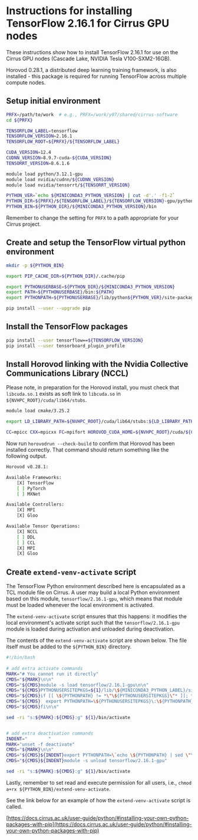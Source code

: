 Instructions for installing TensorFlow 2.16.1 for Cirrus GPU nodes
==================================================================

These instructions show how to install TensorFlow 2.16.1 for use on the Cirrus GPU nodes (Cascade Lake, NVIDIA Tesla V100-SXM2-16GB).

Horovod 0.28.1, a distributed deep learning training framework, is also installed - this package is required
for running TensorFlow across multiple compute nodes.


Setup initial environment
-------------------------

```bash
PRFX=/path/to/work  # e.g., PRFX=/work/y07/shared/cirrus-software
cd ${PRFX}

TENSORFLOW_LABEL=tensorflow
TENSORFLOW_VERSION=2.16.1
TENSORFLOW_ROOT=${PRFX}/${TENSORFLOW_LABEL}

CUDA_VERSION=12.4
CUDNN_VERSION=8.9.7-cuda-${CUDA_VERSION}
TENSORRT_VERSION=8.6.1.6

module load python/3.12.1-gpu
module load nvidia/cudnn/${CUDNN_VERSION}
module load nvidia/tensorrt/${TENSORRT_VERSION}

PYTHON_VER=`echo ${MINICONDA3_PYTHON_VERSION} | cut -d'.' -f1-2`
PYTHON_DIR=${PRFX}/${TENSORFLOW_LABEL}/${TENSORFLOW_VERSION}-gpu/python
PYTHON_BIN=${PYTHON_DIR}/${MINICONDA3_PYTHON_VERSION}/bin
```

Remember to change the setting for `PRFX` to a path appropriate for your Cirrus project.


Create and setup the TensorFlow virtual python environment
----------------------------------------------------------

```bash
mkdir -p ${PYTHON_BIN}

export PIP_CACHE_DIR=${PYTHON_DIR}/.cache/pip

export PYTHONUSERBASE=${PYTHON_DIR}/${MINICONDA3_PYTHON_VERSION}
export PATH=${PYTHONUSERBASE}/bin:${PATH}
export PYTHONPATH=${PYTHONUSERBASE}/lib/python${PYTHON_VER}/site-packages:${PYTHONPATH}

pip install --user --upgrade pip
```


Install the TensorFlow packages
-------------------------------

```bash
pip install --user tensorflow==${TENSORFLOW_VERSION}
pip install --user tensorboard_plugin_profile
```


Install Horovod linking with the Nvidia Collective Communications Library (NCCL)
--------------------------------------------------------------------------------

Please note, in preparation for the Horovod install, you must check that `libcuda.so.1` exists as soft link to `libcuda.so` in `${NVHPC_ROOT}/cuda/lib64/stubs`.

```bash
module load cmake/3.25.2

export LD_LIBRARY_PATH=${NVHPC_ROOT}/cuda/lib64/stubs:${LD_LIBRARY_PATH}

CC=mpicc CXX=mpicxx FC=mpifort HOROVOD_CUDA_HOME=${NVHPC_ROOT}/cuda/${CUDA_VERSION} HOROVOD_NCCL_HOME=${NVHPC_ROOT}/comm_libs/nccl HOROVOD_GPU=CUDA HOROVOD_BUILD_CUDA_CC_LIST=70 HOROVOD_CPU_OPERATIONS=MPI HOROVOD_GPU_OPERATIONS=NCCL HOROVOD_WITH_MPI=1 HOROVOD_WITH_TENSORFLOW=1 HOROVOD_WITH_PYTORCH=0 HOROVOD_WITH_MXNET=0 CUDA_PATH=${NVHPC_ROOT}/cuda/${CUDA_VERSION} pip install --user --no-cache-dir -v horovod[tensorflow]==0.28.1
```

Now run `horovodrun --check-build` to confirm that Horovod has been installed correctly. That command should return something like the following output.

```bash
Horovod v0.28.1:

Available Frameworks:
    [X] TensorFlow
    [ ] PyTorch
    [ ] MXNet

Available Controllers:
    [X] MPI
    [X] Gloo

Available Tensor Operations:
    [X] NCCL
    [ ] DDL
    [ ] CCL
    [X] MPI
    [X] Gloo 
```


Create `extend-venv-activate` script
------------------------------------

The TensorFlow Python environment described here is encapsulated as a TCL module file on Cirrus.
A user may build a local Python environment based on this module, `tensorflow/2.16.1-gpu`, which
means that module must be loaded whenever the local environment is activated.

The `extend-venv-activate` script ensures that this happens: it modifies the local environment's
activate script such that the `tensorflow/2.16.1-gpu` module is loaded during activation and unloaded
during deactivation.

The contents of the `extend-venv-activate` script are shown below. The file itself must be added
to the `${PYTHON_BIN}` directory.

```bash
#!/bin/bash
  
# add extra activate commands
MARK="# You cannot run it directly"
CMDS="${MARK}\n\n"
CMDS="${CMDS}module -s load tensorflow/2.16.1-gpu\n\n"
CMDS="${CMDS}PYTHONUSERSITEPKGS=${1}/lib/\${MINICONDA3_PYTHON_LABEL}/site-packages\n"
CMDS="${CMDS}if [[ \${PYTHONPATH} != *\"\${PYTHONUSERSITEPKGS}\"* ]]; then\n"
CMDS="${CMDS}  export PYTHONPATH=\${PYTHONUSERSITEPKGS}\:\${PYTHONPATH}\n"
CMDS="${CMDS}fi\n\n"

sed -ri "s:${MARK}:${CMDS}:g" ${1}/bin/activate


# add extra deactivation commands
INDENT="        "
MARK="unset -f deactivate"
CMDS="${MARK}\n\n"
CMDS="${CMDS}${INDENT}export PYTHONPATH=\`echo \${PYTHONPATH} | sed \"\s\:\${PYTHONUSERSITEPKGS}\\\\\:\:\:\g\"\`\n"
CMDS="${CMDS}${INDENT}module -s unload tensorflow/2.16.1-gpu"

sed -ri "s:${MARK}:${CMDS}:g" ${1}/bin/activate
```

Lastly, remember to set read and execute permission for all users, i.e., `chmod a+rx ${PYTHON_BIN}/extend-venv-activate`.

See the link below for an example of how the `extend-venv-activate` script is called.

[https://docs.cirrus.ac.uk/user-guide/python/#installing-your-own-python-packages-with-pip](https://docs.cirrus.ac.uk/user-guide/python/#installing-your-own-python-packages-with-pip)
